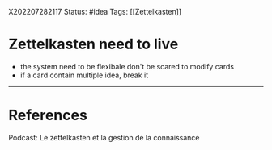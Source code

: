 X202207282117
Status: #idea
Tags: [[Zettelkasten]]

# Zettelkasten need to live
- the system need to be flexibale don't be scared to modify cards
- if a card contain multiple idea, break it 



---
# References
Podcast: Le zettelkasten et la gestion de la connaissance